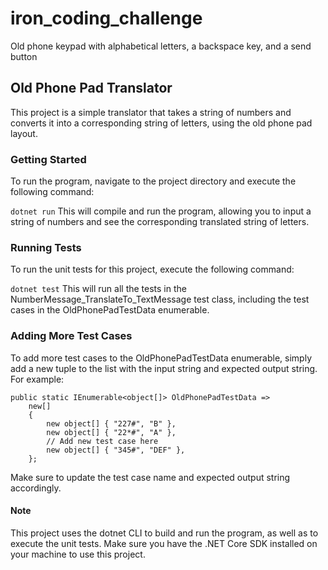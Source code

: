 # iron_coding_challenge

Old phone keypad with alphabetical letters, a backspace key, and a send button

## Old Phone Pad Translator

This project is a simple translator that takes a string of numbers and converts it into a corresponding string of letters, using the old phone pad layout.

### Getting Started

To run the program, navigate to the project directory and execute the following command:

`dotnet run`
This will compile and run the program, allowing you to input a string of numbers and see the corresponding translated string of letters.

### Running Tests

To run the unit tests for this project, execute the following command:

`dotnet test`
This will run all the tests in the NumberMessage_TranslateTo_TextMessage test class, including the test cases in the OldPhonePadTestData enumerable.

### Adding More Test Cases

To add more test cases to the OldPhonePadTestData enumerable, simply add a new tuple to the list with the input string and expected output string. For example:

```
public static IEnumerable<object[]> OldPhonePadTestData =>
    new[]
    {
        new object[] { "227#", "B" },
        new object[] { "22*#", "A" },
        // Add new test case here
        new object[] { "345#", "DEF" },
    };
```

Make sure to update the test case name and expected output string accordingly.

#### Note

This project uses the dotnet CLI to build and run the program, as well as to execute the unit tests. Make sure you have the .NET Core SDK installed on your machine to use this project.
